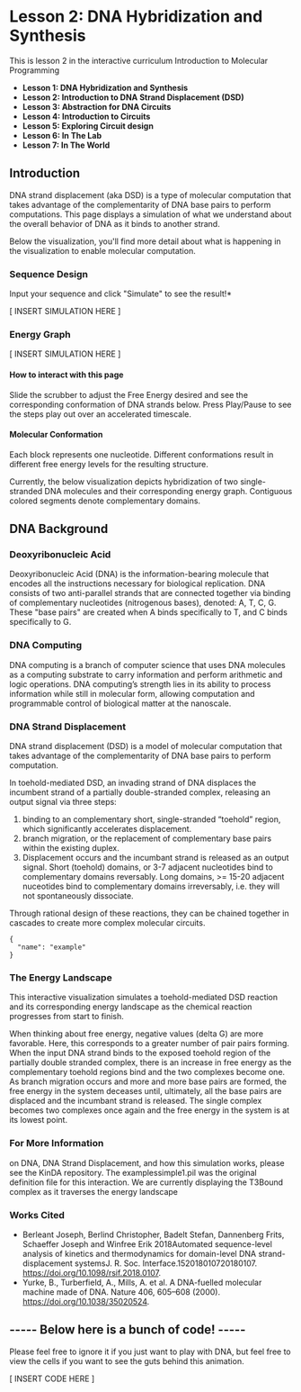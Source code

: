 # Lesson 2: DNA Hybridization and Synthesis

This is lesson 2
in the interactive curriculum
Introduction to Molecular Programming

* **Lesson 1: DNA Hybridization and Synthesis**
* **Lesson 2: Introduction to DNA Strand Displacement (DSD)**
* **Lesson 3: Abstraction for DNA Circuits**
* **Lesson 4: Introduction to Circuits**
* **Lesson 5: Exploring Circuit design**
* **Lesson 6: In The Lab**
* **Lesson 7: In The World**

## Introduction

DNA strand displacement (aka DSD) is a type of molecular computation that takes advantage of the complementarity of DNA base pairs to perform computations. This page displays a simulation of what we understand about the overall behavior of DNA as it binds to another strand.

Below the visualization, you'll find more detail about what is happening in the visualization to enable molecular computation.

### Sequence Design

Input your sequence and click "Simulate" to see the result!*

[ INSERT SIMULATION HERE ]

### Energy Graph

[ INSERT SIMULATION HERE ]

#### How to interact with this page

Slide the scrubber to adjust the Free Energy desired and see the corresponding conformation of DNA strands below. Press Play/Pause to see the steps play out over an accelerated timescale.

#### Molecular Conformation

Each block represents one nucleotide. Different conformations result in different free energy levels for the resulting structure.

Currently, the below visualization depicts hybridization of two single-stranded DNA molecules and their corresponding energy graph. Contiguous colored segments denote complementary domains.

## DNA Background

### Deoxyribonucleic Acid

Deoxyribonucleic Acid (DNA) is the information-bearing molecule that encodes all the instructions necessary for biological replication. DNA consists of two anti-parallel strands that are connected together via binding of complementary nucleotides (nitrogenous bases), denoted: A, T, C, G. These "base pairs" are created when A binds specifically to T, and C binds specifically to G.

### DNA Computing

DNA computing is a branch of computer science that uses DNA molecules as a computing substrate to carry information and perform arithmetic and logic operations. DNA computing’s strength lies in its ability to process information while still in molecular form, allowing computation and programmable control of biological matter at the nanoscale.

### DNA Strand Displacement

DNA strand displacement (DSD) is a model of molecular computation that takes advantage of the complementarity of DNA base pairs to perform computation.

In toehold-mediated DSD, an invading strand of DNA displaces the incumbent strand of a partially double-stranded complex, releasing an output signal via three steps:

1. binding to an complementary short, single-stranded “toehold” region, which significantly accelerates displacement.
2. branch migration, or the replacement of complementary base pairs within the existing duplex.
3. Displacement occurs and the incumbant strand is released as an output signal.
Short (toehold) domains, or 3-7 adjacent nucleotides bind to complementary domains reversably. Long domains, >= 15-20 adjacent nuceotides bind to complementary domains irreversably, i.e. they will not spontaneously dissociate.

Through rational design of these reactions, they can be chained together in cascades to create more complex molecular circuits.

```SDSimulation
{
  "name": "example"
}
```

### The Energy Landscape

This interactive visualization simulates a toehold-mediated DSD reaction and its corresponding energy landscape as the chemical reaction progresses from start to finish.

When thinking about free energy, negative values (delta G) are more favorable. Here, this corresponds to a greater number of pair pairs forming. When the input DNA strand binds to the exposed toehold region of the partially double stranded complex, there is an increase in free energy as the complementary toehold regions bind and the two complexes become one. As branch migration occurs and more and more base pairs are formed, the free energy in the system deceases until, ultimately, all the base pairs are displaced and the incumbant strand is released. The single complex becomes two complexes once again and the free energy in the system is at its lowest point.

### For More Information

on DNA, DNA Strand Displacement, and how this simulation works, please see the KinDA repository. The examplessimple1.pil was the original definition file for this interaction. We are currently displaying the T3Bound complex as it traverses the energy landscape

### Works Cited

* Berleant Joseph, Berlind Christopher, Badelt Stefan, Dannenberg Frits, Schaeffer Joseph and Winfree Erik 2018Automated sequence-level analysis of kinetics and thermodynamics for domain-level DNA strand-displacement systemsJ. R. Soc. Interface.152018010720180107. https://doi.org/10.1098/rsif.2018.0107.
* Yurke, B., Turberfield, A., Mills, A. et al. A DNA-fuelled molecular machine made of DNA. Nature 406, 605–608 (2000). https://doi.org/10.1038/35020524.

## ----- Below here is a bunch of code! -----

Please feel free to ignore it if you just want to play with DNA, but feel free to view the cells if you want to see the guts behind this animation.

[ INSERT CODE HERE ]



